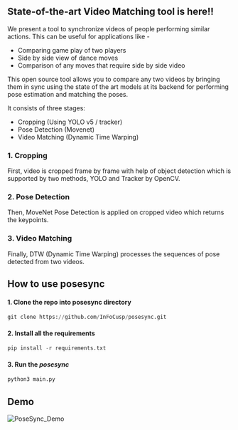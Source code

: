 ## State-of-the-art Video Matching tool is here!! 

We present a tool to synchronize videos of people performing similar actions. This can be useful for applications like - 
* Comparing game play of two players
* Side by side view of dance moves
* Comparison of any moves that require side by side video

This open source tool allows you to compare any two videos by bringing them in sync using the state of the art models at its backend for performing pose estimation and matching the poses.


It consists of three stages:
* Cropping (Using YOLO v5 / tracker)
* Pose Detection (Movenet)
* Video Matching (Dynamic Time Warping)
    
### 1. Cropping
First, video is cropped frame by frame with help of object detection which is supported by two methods, YOLO and Tracker by OpenCV.

### 2. Pose Detection
Then, MoveNet Pose Detection is applied on cropped video which returns the keypoints.

### 3. Video Matching
Finally, DTW (Dynamic Time Warping) processes the sequences of pose detected from two videos.


## How to use posesync

#### 1. Clone the repo into posesync directory
```python
git clone https://github.com/InFoCusp/posesync.git
```

#### 2. Install all the requirements
```python
pip install -r requirements.txt
```

#### 3. Run the *posesync*
```python
python3 main.py
```

## Demo

![PoseSync_Demo](https://github.com/InFoCusp/posesync/assets/113093456/1010e9fd-b112-4eb1-ba85-40877999fd6d)


